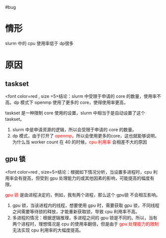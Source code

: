 #bug 
# 情形
slurm 中的 cpu 使用率低于 dp很多

# 原因
## taskset

<font color=red , size =5>结论</font>：slurm 中受限于申请的 core 的数量，使用率不高。dp 模式下 openmp 使用了更多的 core，使得使用率更高，

taskset 是一种限制 core 使用的设置，slurm 中相当于是自动设置了这个 taskset。
1. slurm 中是申请资源的逻辑，所以会受限于申请的 core 的数量。
2. dp 模式，由于打开了 <font color=red>openmp</font>，所以会使用更多的core，这也就能够说明，为什么当 worker count 在 40 的时候，<font color=red>cpu 利用率</font> 会相差不大的原因
## gpu 锁

<font color=red , size=5>结论</font>：根据如下情况分析，当设置多进程时，cpu 利用率会有提高，但受到 gpu 处理能力的或其他因素的影响，可能提高的幅度有限。

<font color=red>gpu 锁</font> 是由进程决定的，例如，我有两个进程，那么这个 gpu锁 不会相互影响。
1. gpu 锁，当该进程内的线程，想要使用 gpu 时，需要获取 gpu 锁，不同线程之间需要等待锁的释放，才能重新获取锁，导致 cpu 利用率不高。
2. 多进程的情况：根据逻辑推理，多进程之间的 gpu 锁是不同的。所以，当有两个进程时，理想情况是 cpu 的使用率翻倍，但是由于 <font color=red>gpu 处理能力的限制</font> 无法实现 cpu 利用率的大幅度提高。
